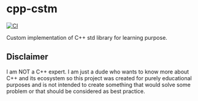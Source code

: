# cpp-cstm

[![CI](https://github.com/ARtemachka/cpp-cstm/actions/workflows/ci.yml/badge.svg?branch=main)](https://github.com/ARtemachka/cpp-cstm/actions/workflows/ci.yml)

Custom implementation of C++ std library for learning purpose.

## Disclaimer

I am NOT a C++ expert. I am just a dude who wants to know more about C++ and its ecosystem so this project was created for purely educational purposes and is not intended to create something that would solve some problem or that should be considered as best practice.
